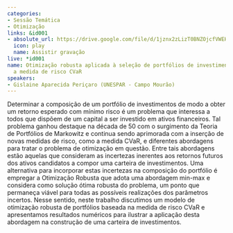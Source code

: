 ```yaml
---
categories:
- Sessão Temática
- Otimização
links: &id001
- absolute_url: https://drive.google.com/file/d/1jznx2zLizT0BNZOjcfVWEHZ-rwvm7Vld/view?usp=sharing
  icon: play
  name: Assistir gravação
live: *id001
name: Otimização robusta aplicada à seleção de portfólios de investimentos considerando
  a medida de risco CVaR
speakers:
- Gislaine Aparecida Periçaro (UNESPAR - Campo Mourão)
---
```


Determinar a composição de um portfólio de investimentos de modo a obter um retorno esperado com mínimo risco é um problema que interessa a todos que dispõem de um capital a ser investido em ativos financeiros. Tal problema ganhou destaque na década de 50 com o surgimento da Teoria de Portfólios de Markowitz e continua sendo aprimorada com a inserção de novas medidas de risco, como a medida CVaR, e diferentes abordagens para tratar o problema de otimização em questão.  Entre tais abordagens estão aquelas que consideram as incertezas inerentes aos retornos futuros dos ativos candidatos a compor uma carteira de investimentos. Uma alternativa para incorporar estas incertezas na composição do portfólio é empregar a Otimização Robusta que adota uma abordagem min-max e considera como solução ótima robusta do problema, um ponto que permaneça viável para todas as possíveis realizações dos parâmetros incertos.  Nesse sentido, neste trabalho discutimos um modelo de otimização robusta de portfólios baseada na medida de risco CVaR e apresentamos resultados numéricos para ilustrar a aplicação desta abordagem na construção de uma carteira de investimentos.